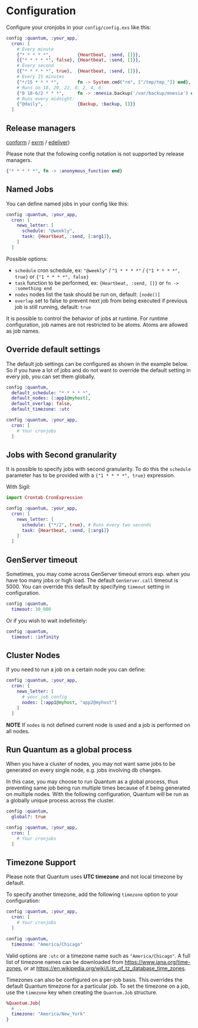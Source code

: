 # Configuration

Configure your cronjobs in your `config/config.exs` like this:

```elixir
config :quantum, :your_app,
  cron: [
    # Every minute
    {"* * * * *",          {Heartbeat, :send, []}},
    {{"* * * * *", false}, {Heartbeat, :send, []}},
    # Every second
    {{"* * * * *", true},  {Heartbeat, :send, []}},
    # Every 15 minutes
    {"*/15 * * * *",       fn -> System.cmd("rm", ["/tmp/tmp_"]) end},
    # Runs on 18, 20, 22, 0, 2, 4, 6:
    {"0 18-6/2 * * *",     fn -> :mnesia.backup('/var/backup/mnesia') end},
    # Runs every midnight:
    {"@daily",             {Backup, :backup, []}}
  ]
```

## Release managers
[conform](https://github.com/bitwalker/conform) /
[exrm](https://github.com/bitwalker/exrm) /
[edeliver](https://github.com/boldpoker/edeliver))

Please note that the following config notation is not supported by release managers.

```elixir
{"* * * * *", fn -> :anonymous_function end}
```

## Named Jobs

You can define named jobs in your config like this:

```elixir
config :quantum, :your_app,
  cron: [
    news_letter: [
      schedule: "@weekly",
      task: {Heartbeat, :send, [:arg1]},
    ]
  ]
```

Possible options:
- `schedule` cron schedule, ex: `"@weekly"` / `"1 * * * *"` / `{"1 * * * *", true}` or `{"1 * * * *", false}`
- `task` function to be performed, ex: `{Heartbeat, :send, []}` or `fn -> :something end`
- `nodes` nodes list the task should be run on, default: `[node()]`
- `overlap` set to false to prevent next job from being executed if previous job is still running, default: `true`

It is possible to control the behavior of jobs at runtime.
For runtime configuration, job names are not restricted to be atoms.
Atoms are allowed as job names.

## Override default settings

The default job settings can be configured as shown in the example below.
So if you have a lot of jobs and do not want to override the
default setting in every job, you can set them globally.

```elixir
config :quantum,
  default_schedule: "* * * * *",
  default_nodes: [:app1@myhost],
  default_overlap: false,
  default_timezone: :utc

config :quantum, :your_app,
  cron: [
    # Your cronjobs
  ]
```

## Jobs with Second granularity

It is possible to specify jobs with second granularity.
To do this the `schedule` parameter has to be provided with a `{"1 * * * *", true}` expression.

With Sigil:

```elixir
import Crontab.CronExpression

config :quantum, :your_app,
  cron: [
    news_letter: [
      schedule: {"*/2", true}, # Runs every two seconds
      task: {Heartbeat, :send, [:arg1]}
    ]
  ]
```

## GenServer timeout

Sometimes, you may come across GenServer timeout errors esp. when you have
too many jobs or high load. The default `GenServer.call` timeout is 5000.
You can override this default by specifying `timeout` setting in configuration.

```elixir
config :quantum,
  timeout: 30_000
```

Or if you wish to wait indefinitely:

```elixir
config :quantum,
  timeout: :infinity
```

## Cluster Nodes

If you need to run a job on a certain node you can define:

```elixir
config :quantum, :your_app,
  cron: [
    news_letter: [
      # your job config
      nodes: [:app1@myhost, "app2@myhost"]
    ]
  ]
```

**NOTE** If `nodes` is not defined current node is used and a job is performed on all nodes.


## Run Quantum as a global process

When you have a cluster of nodes, you may not want same jobs to be
generated on every single node, e.g. jobs involving db changes.

In this case, you may choose to run Quantum as a global process, thus
preventing same job being run multiple times because of it being generated
on multiple nodes. With the following configuration, Quantum will be run
as a globally unique process across the cluster.

```elixir
config :quantum,
  global?: true

config :quantum, :your_app,
  cron: [
    # Your cronjobs
  ]
```

## Timezone Support

Please note that Quantum uses **UTC timezone** and not local timezone by default.

To specify another timezone, add the following `timezone` option to your configuration:

```elixir
config :quantum, :your_app,
  cron: [
    # Your cronjobs
  ]

config :quantum,
  timezone: "America/Chicago"
```

Valid options are `:utc` or a timezone name such as `"America/Chicago"`. A full list of timezone names can be downloaded from https://www.iana.org/time-zones, or at https://en.wikipedia.org/wiki/List_of_tz_database_time_zones.

Timezones can also be configured on a per-job basis. This overrides the default Quantum timezone for a particular job. To set the timezone on a job, use the `timezone` key when creating the `Quantum.Job` structure.

```elixir
%Quantum.Job{
  # ...
  timezone: "America/New_York"
}
```
